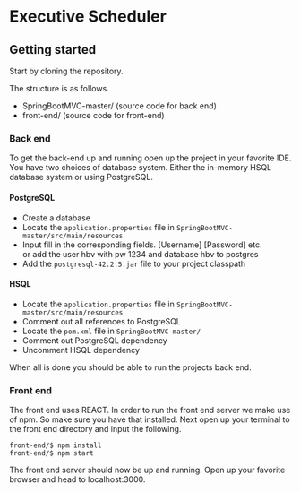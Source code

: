 # Executive Scheduler

## Getting started
Start by cloning the repository.

The structure is as follows.

* SpringBootMVC-master/ (source code for back end)
* front-end/ (source code for front-end)

### Back end
To get the back-end up and running open up the project in your favorite IDE.  You have two choices of database system.  Either the in-memory HSQL database system or using PostgreSQL.

#### PostgreSQL

* Create a database
* Locate the `application.properties` file in `SpringBootMVC-master/src/main/resources`
* Input fill in the corresponding fields.  [Username] [Password] etc.  
  or add the user hbv with pw 1234 and database hbv to postgres
* Add the `postgresql-42.2.5.jar` file to your project classpath

#### HSQL

* Locate the `application.properties` file in `SpringBootMVC-master/src/main/resources`
* Comment out all references to PostgreSQL
* Locate the `pom.xml` file in `SpringBootMVC-master/`
* Comment out PostgreSQL dependency
* Uncomment HSQL dependency

When all is done you should be able to run the projects back end.

### Front end
The front end uses REACT.  In order to run the front end server we make use of npm.  So make sure you have that installed.  Next open up your terminal to the front end directory and input the following.

```
front-end/$ npm install
front-end/$ npm start
```

The front end server should now be up and running.  Open up your favorite browser and head to localhost:3000.

